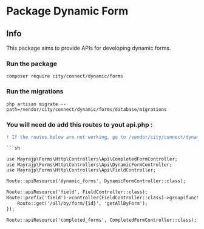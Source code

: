# Package Dynamic Form

## Info

This package aims to provide APIs for developing dynamic forms.

### Run the package

`composer require city/connect/dynamic/forms`

### Run the migrations 

`php artisan migrate --path=/vendor/city/connect/dynamic/forms/database/migrations`

### You will need do add this routes to yout api.php :

```diff
! If the routes below are not working, go to /vendor/city/connect/dynamic/forms/routes/api.php to access the most current routes 

```sh

use Mayrajp\Forms\Http\Controllers\Api\CompletedFormController;
use Mayrajp\Forms\Http\Controllers\Api\DynamicFormController;
use Mayrajp\Forms\Http\Controllers\Api\FieldController;

Route::apiResource('dynamic_forms', DynamicFormController::class);

Route::apiResource('field', FieldController::class);
Route::prefix('field')->controller(FieldController::class)->group(function () {
    Route::get('/all/by/form/{id}', 'getAllByForm');
});

Route::apiResource('completed_forms', CompletedFormController::class);
```








